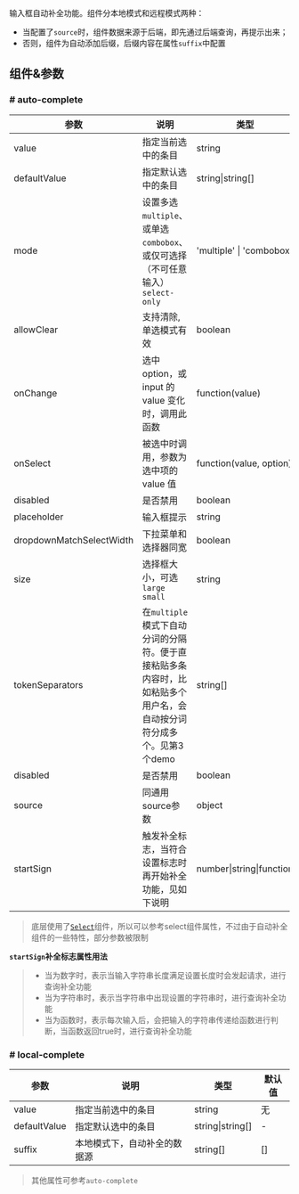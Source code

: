 输入框自动补全功能。组件分本地模式和远程模式两种：
* 当配置了`source`时，组件数据来源于后端，即先通过后端查询，再提示出来；
* 否则，组件为自动添加后缀，后缀内容在属性`suffix`中配置

## 组件&参数

### # auto-complete

| 参数           | 说明                             | 类型        | 默认值 |
|---------------|----------------------------------|------------|---------|
| value    | 指定当前选中的条目 | string  |  无  |
| defaultValue | 指定默认选中的条目 | string&#124;string[] |  -  |
| mode | 设置多选`multiple`、或单选`combobox`、或仅可选择（不可任意输入）`select-only` | 'multiple' &#124; 'combobox' | 'combobox' &#124; 'select-only' |
| allowClear   | 支持清除, 单选模式有效 | boolean | false |
| onChange | 选中 option，或 input 的 value 变化时，调用此函数 | function(value) | 无 |
| onSelect | 被选中时调用，参数为选中项的 value 值	| function(value, option)	| 无 |
| disabled | 是否禁用 | boolean | false |
| placeholder | 输入框提示 | string | - |
| dropdownMatchSelectWidth | 下拉菜单和选择器同宽 | boolean | true |
| size    | 选择框大小，可选 `large` `small`  | string      |      default      |
| tokenSeparators | 在`multiple`模式下自动分词的分隔符。便于直接粘贴多条内容时，比如粘贴多个用户名，会自动按分词符分成多个。见第3个demo | string[] |  |
| disabled | 是否禁用 | boolean | false |
| source | 同通用source参数 | object |  |
| startSign | 触发补全标志，当符合设置标志时再开始补全功能，见如下说明 | number&#124;string&#124;function | 1 |

> 底层使用了[`Select`](#/DataEntry/Select)组件，所以可以参考select组件属性，不过由于自动补全组件的一些特性，部分参数被限制

**`startSign`补全标志属性用法**

> * 当为数字时，表示当输入字符串长度满足设置长度时会发起请求，进行查询补全功能
> * 当为字符串时，表示当字符串中出现设置的字符串时，进行查询补全功能
> * 当为函数时，表示每次输入后，会把输入的字符串传递给函数进行判断，当函数返回true时，进行查询补全功能


### # local-complete
| 参数           | 说明                             | 类型        | 默认值 |
|---------------|----------------------------------|------------|---------|
| value    | 指定当前选中的条目 | string  |  无  |
| defaultValue | 指定默认选中的条目 | string&#124;string[] |  -  |
| suffix | 本地模式下，自动补全的数据源	 | string[] | [] |

> 其他属性可参考`auto-complete`